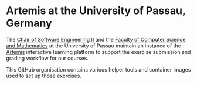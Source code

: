 # Artemis at the University of Passau, Germany

The [Chair of Software Engineering II](https://github.com/se2p/)
and the [Faculty of Computer Science and Mathematics](https://www.fim.uni-passau.de/en/)
at the University of Passau
maintain an instance of the [Artemis](https://github.com/ls1intum/Artemis) interactive learning platform
to support the exercise submission and grading workflow for our courses.

This GitHub organisation contains various helper tools and container images used to set up those exercises.
